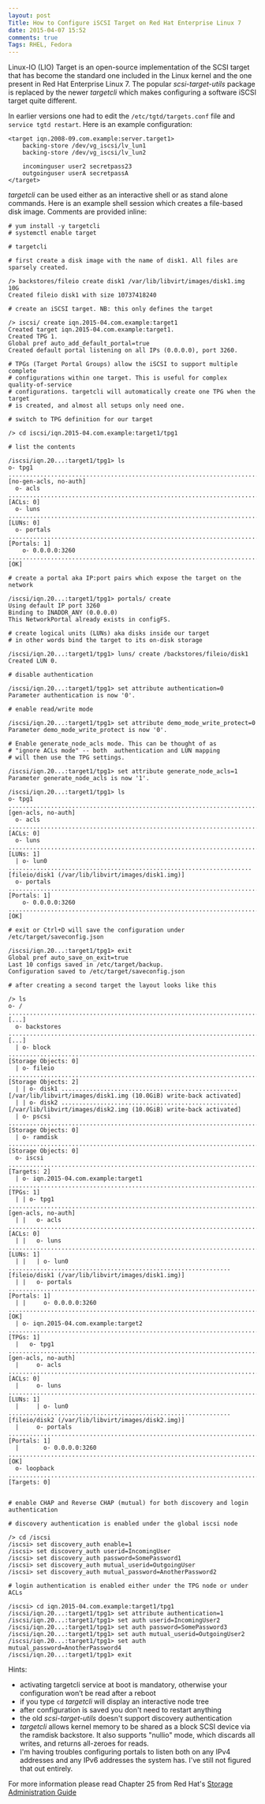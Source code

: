 ```yaml
---
layout: post
Title: How to Configure iSCSI Target on Red Hat Enterprise Linux 7
date: 2015-04-07 15:52
comments: true
Tags: RHEL, Fedora
---
```


Linux-IO (LIO) Target is an open-source implementation of the SCSI target that
has become the standard one included in the Linux kernel and the one present in
Red Hat Enterprise Linux 7. The popular *scsi-target-utils* package is replaced
by the newer *targetcli* which makes configuring a software iSCSI target quite
different.

In earlier versions one had to edit the `/etc/tgtd/targets.conf` file and
`service tgtd restart`. Here is an example configuration:

    <target iqn.2008-09.com.example:server.target1>
        backing-store /dev/vg_iscsi/lv_lun1
        backing-store /dev/vg_iscsi/lv_lun2

        incominguser user2 secretpass23
        outgoinguser userA secretpassA
    </target>

*targetcli* can be used either as an interactive shell or as stand alone commands.
Here is an example shell session which creates a file-based disk image. Comments are
provided inline:

    # yum install -y targetcli
    # systemctl enable target
    
    # targetcli 
    
    # first create a disk image with the name of disk1. All files are sparsely created.
    
    /> backstores/fileio create disk1 /var/lib/libvirt/images/disk1.img 10G
    Created fileio disk1 with size 10737418240
    
    # create an iSCSI target. NB: this only defines the target
    
    /> iscsi/ create iqn.2015-04.com.example:target1
    Created target iqn.2015-04.com.example:target1.
    Created TPG 1.
    Global pref auto_add_default_portal=true
    Created default portal listening on all IPs (0.0.0.0), port 3260.
    
    # TPGs (Target Portal Groups) allow the iSCSI to support multiple complete
    # configurations within one target. This is useful for complex quality-of-service
    # configurations. targetcli will automatically create one TPG when the target
    # is created, and almost all setups only need one.
    
    # switch to TPG definition for our target
    
    /> cd iscsi/iqn.2015-04.com.example:target1/tpg1
    
    # list the contents
    
    /iscsi/iqn.20...:target1/tpg1> ls 
    o- tpg1 ..................................................................................................... [no-gen-acls, no-auth]
      o- acls ................................................................................................................ [ACLs: 0]
      o- luns ................................................................................................................ [LUNs: 0]
      o- portals .......................................................................................................... [Portals: 1]
        o- 0.0.0.0:3260 ........................................................................................................... [OK]
    
    # create a portal aka IP:port pairs which expose the target on the network
    
    /iscsi/iqn.20...:target1/tpg1> portals/ create
    Using default IP port 3260
    Binding to INADDR_ANY (0.0.0.0)
    This NetworkPortal already exists in configFS.
    
    # create logical units (LUNs) aka disks inside our target
    # in other words bind the target to its on-disk storage
    
    /iscsi/iqn.20...:target1/tpg1> luns/ create /backstores/fileio/disk1
    Created LUN 0.
    
    # disable authentication
    
    /iscsi/iqn.20...:target1/tpg1> set attribute authentication=0
    Parameter authentication is now '0'.
    
    # enable read/write mode
    
    /iscsi/iqn.20...:target1/tpg1> set attribute demo_mode_write_protect=0
    Parameter demo_mode_write_protect is now '0'.
    
    # Enable generate_node_acls mode. This can be thought of as 
    # "ignore ACLs mode" -- both  authentication and LUN mapping
    # will then use the TPG settings.
    
    /iscsi/iqn.20...:target1/tpg1> set attribute generate_node_acls=1
    Parameter generate_node_acls is now '1'.
    
    /iscsi/iqn.20...:target1/tpg1> ls
    o- tpg1 ........................................................................................................ [gen-acls, no-auth]
      o- acls ................................................................................................................ [ACLs: 0]
      o- luns ................................................................................................................ [LUNs: 1]
      | o- lun0 ..................................................................... [fileio/disk1 (/var/lib/libvirt/images/disk1.img)]
      o- portals .......................................................................................................... [Portals: 1]
        o- 0.0.0.0:3260 ........................................................................................................... [OK]
    
    # exit or Ctrl+D will save the configuration under /etc/target/saveconfig.json
    
    /iscsi/iqn.20...:target1/tpg1> exit
    Global pref auto_save_on_exit=true
    Last 10 configs saved in /etc/target/backup.
    Configuration saved to /etc/target/saveconfig.json
    
    # after creating a second target the layout looks like this
    
    /> ls
    o- / ......................................................................................................................... [...]
      o- backstores .............................................................................................................. [...]
      | o- block .................................................................................................. [Storage Objects: 0]
      | o- fileio ................................................................................................. [Storage Objects: 2]
      | | o- disk1 .................................................. [/var/lib/libvirt/images/disk1.img (10.0GiB) write-back activated]
      | | o- disk2 .................................................. [/var/lib/libvirt/images/disk2.img (10.0GiB) write-back activated]
      | o- pscsi .................................................................................................. [Storage Objects: 0]
      | o- ramdisk ................................................................................................ [Storage Objects: 0]
      o- iscsi ............................................................................................................ [Targets: 2]
      | o- iqn.2015-04.com.example:target1 ................................................................................... [TPGs: 1]
      | | o- tpg1 .................................................................................................. [gen-acls, no-auth]
      | |   o- acls .......................................................................................................... [ACLs: 0]
      | |   o- luns .......................................................................................................... [LUNs: 1]
      | |   | o- lun0 ............................................................... [fileio/disk1 (/var/lib/libvirt/images/disk1.img)]
      | |   o- portals .................................................................................................... [Portals: 1]
      | |     o- 0.0.0.0:3260 ..................................................................................................... [OK]
      | o- iqn.2015-04.com.example:target2 ................................................................................... [TPGs: 1]
      |   o- tpg1 .................................................................................................. [gen-acls, no-auth]
      |     o- acls .......................................................................................................... [ACLs: 0]
      |     o- luns .......................................................................................................... [LUNs: 1]
      |     | o- lun0 ............................................................... [fileio/disk2 (/var/lib/libvirt/images/disk2.img)]
      |     o- portals .................................................................................................... [Portals: 1]
      |       o- 0.0.0.0:3260 ..................................................................................................... [OK]
      o- loopback ......................................................................................................... [Targets: 0]
    
    
    # enable CHAP and Reverse CHAP (mutual) for both discovery and login authentication
    
    # discovery authentication is enabled under the global iscsi node
    
    /> cd /iscsi
    /iscsi> set discovery_auth enable=1
    /iscsi> set discovery_auth userid=IncomingUser
    /iscsi> set discovery_auth password=SomePassword1
    /iscsi> set discovery_auth mutual_userid=OutgoingUser
    /iscsi> set discovery_auth mutual_password=AnotherPassword2
    
    # login authentication is enabled either under the TPG node or under ACLs
    
    /iscsi> cd iqn.2015-04.com.example:target1/tpg1
    /iscsi/iqn.20...:target1/tpg1> set attribute authentication=1
    /iscsi/iqn.20...:target1/tpg1> set auth userid=IncomingUser2
    /iscsi/iqn.20...:target1/tpg1> set auth password=SomePassword3
    /iscsi/iqn.20...:target1/tpg1> set auth mutual_userid=OutgoingUser2
    /iscsi/iqn.20...:target1/tpg1> set auth mutual_password=AnotherPassword4
    /iscsi/iqn.20...:target1/tpg1> exit

Hints:

* activating targetcli service at boot is mandatory, otherwise your configuration won’t be read after a reboot
* if you type `cd` *targetcli* will display an interactive node tree
* after configuration is saved you don't need to restart anything
* the old *scsi-target-utils* doesn't support discovery authentication
* *targetcli* allows kernel memory to be shared as a block SCSI device via the
ramdisk backstore. It also supports "nullio" mode, which discards all writes, and returns all-zeroes for reads.
* I'm having troubles configuring portals to listen both on any IPv4 addresses and any IPv6 addresses
the system has. I've still not figured that out entirely.

For more information please read Chapter 25 from Red Hat's
[Storage Administration Guide](https://access.redhat.com/documentation/en-US/Red_Hat_Enterprise_Linux/7/html/Storage_Administration_Guide/ch25.html)
